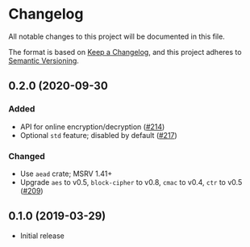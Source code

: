 # Changelog
All notable changes to this project will be documented in this file.

The format is based on [Keep a Changelog](https://keepachangelog.com/en/1.0.0/),
and this project adheres to [Semantic Versioning](https://semver.org/spec/v2.0.0.html).

## 0.2.0 (2020-09-30
### Added
- API for online encryption/decryption ([#214])
- Optional `std` feature; disabled by default ([#217])

### Changed
- Use `aead` crate; MSRV 1.41+
- Upgrade `aes` to v0.5, `block-cipher` to v0.8, `cmac` to v0.4, `ctr` to v0.5 ([#209])

[#217]: https://github.com/RustCrypto/AEADs/pull/217
[#214]: https://github.com/RustCrypto/AEADs/pull/214
[#209]: https://github.com/RustCrypto/AEADs/pull/209

## 0.1.0 (2019-03-29)
- Initial release
